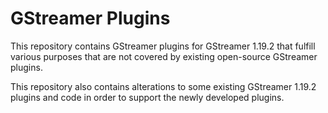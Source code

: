 # GStreamer Plugins

This repository contains GStreamer plugins for GStreamer 1.19.2 that fulfill various purposes that are not covered by existing open-source GStreamer plugins.

This repository also contains alterations to some existing GStreamer 1.19.2 plugins and code in order to support the newly developed plugins.
